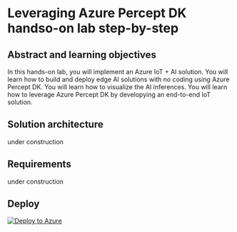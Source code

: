 # Leveraging Azure Percept DK handso-on lab step-by-step

## Abstract and learning objectives
In this hands-on lab, you will implement an Azure IoT + AI solution. You will learn how to build and deploy edge AI solutions with no coding using Azure Percept DK. You will learn how to visualize the AI inferences. You will learn how to leverage Azure Percept DK by developying an end-to-end IoT solution.

## Solution architecture
under construction

## Requirements
under construction

## Deploy

[![Deploy to Azure](https://aka.ms/deploytoazurebutton)](https://portal.azure.com/#create/Microsoft.Template/uri/https%3A%2F%2Fraw.githubusercontent.com%2Fyahanda%2Fhands-on-percept%2Fmain%2Fazuredeploy.json)

